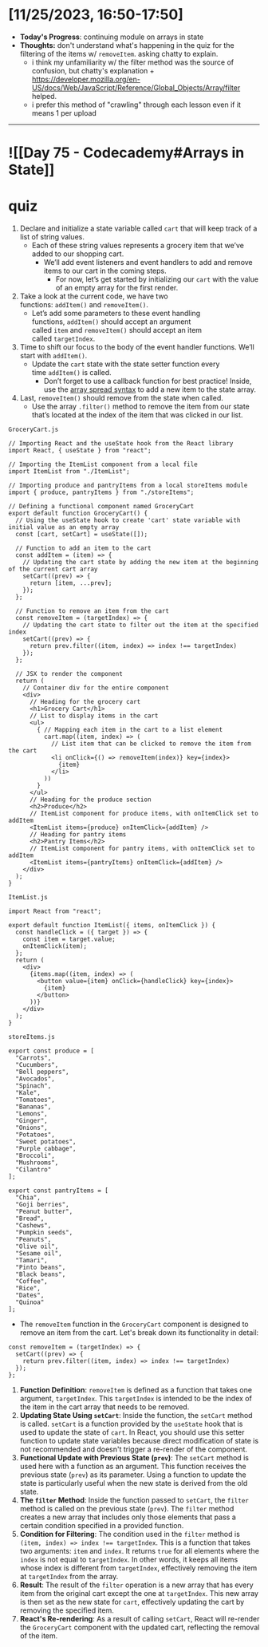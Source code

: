 # [11/25/2023, 16:50-17:50]
- **Today's Progress**: continuing module on arrays in state
- **Thoughts:** don't understand what's happening in the quiz for the filtering of the items w/ `removeItem`. asking chatty to explain.
	- i think my unfamiliarity w/ the filter method was the source of confusion, but chatty's explanation + https://developer.mozilla.org/en-US/docs/Web/JavaScript/Reference/Global_Objects/Array/filter helped. 
	- i prefer this method of "crawling" through each lesson even if it means 1 per upload
---
# ![[Day 75 - Codecademy#Arrays in State]]
# quiz
1. Declare and initialize a state variable called `cart` that will keep track of a list of string values.
	- Each of these string values represents a grocery item that we’ve added to our shopping cart.
		- We’ll add event listeners and event handlers to add and remove items to our cart in the coming steps.
			- For now, let’s get started by initializing our `cart` with the value of an empty array for the first render.
2. Take a look at the current code, we have two functions: `addItem()` and `removeItem()`.
	- Let’s add some parameters to these event handling functions, `addItem()` should accept an argument called `item` and `removeItem()` should accept an item called `targetIndex`.
3. Time to shift our focus to the body of the event handler functions. We’ll start with `addItem()`.
	- Update the `cart` state with the state setter function every time `addItem()` is called.
		- Don’t forget to use a callback function for best practice! Inside, use the [array spread syntax](https://developer.mozilla.org/en-US/docs/Web/JavaScript/Reference/Operators/Spread_syntax) to add a new item to the state array.
4. Last, `removeItem()` should remove from the state when called.
	- Use the array `.filter()` method to remove the item from our state that’s located at the index of the item that was clicked in our list.
```
GroceryCart.js

// Importing React and the useState hook from the React library
import React, { useState } from "react";

// Importing the ItemList component from a local file
import ItemList from "./ItemList";

// Importing produce and pantryItems from a local storeItems module
import { produce, pantryItems } from "./storeItems";

// Defining a functional component named GroceryCart
export default function GroceryCart() {
  // Using the useState hook to create 'cart' state variable with initial value as an empty array
  const [cart, setCart] = useState([]);

  // Function to add an item to the cart
  const addItem = (item) => {
    // Updating the cart state by adding the new item at the beginning of the current cart array
    setCart((prev) => {
      return [item, ...prev];
    });
  };

  // Function to remove an item from the cart
  const removeItem = (targetIndex) => {
    // Updating the cart state to filter out the item at the specified index
    setCart((prev) => {
      return prev.filter((item, index) => index !== targetIndex)
    });
  };

  // JSX to render the component
  return (
    // Container div for the entire component
    <div>
      // Heading for the grocery cart
      <h1>Grocery Cart</h1>
      // List to display items in the cart
      <ul>
        { // Mapping each item in the cart to a list element
          cart.map((item, index) => (
            // List item that can be clicked to remove the item from the cart
            <li onClick={() => removeItem(index)} key={index}>
              {item}
            </li>
          ))
        }
      </ul>
      // Heading for the produce section
      <h2>Produce</h2>
      // ItemList component for produce items, with onItemClick set to addItem
      <ItemList items={produce} onItemClick={addItem} />
      // Heading for pantry items
      <h2>Pantry Items</h2>
      // ItemList component for pantry items, with onItemClick set to addItem
      <ItemList items={pantryItems} onItemClick={addItem} />
    </div>
  );
}

ItemList.js

import React from "react";

export default function ItemList({ items, onItemClick }) {
  const handleClick = ({ target }) => {
    const item = target.value;
    onItemClick(item);
  };
  return (
    <div>
      {items.map((item, index) => (
        <button value={item} onClick={handleClick} key={index}>
          {item}
        </button>
      ))}
    </div>
  );
}

storeItems.js

export const produce = [
  "Carrots",
  "Cucumbers",
  "Bell peppers",
  "Avocados",
  "Spinach",
  "Kale",
  "Tomatoes",
  "Bananas",
  "Lemons",
  "Ginger",
  "Onions",
  "Potatoes",
  "Sweet potatoes",
  "Purple cabbage",
  "Broccoli",
  "Mushrooms",
  "Cilantro"
];

export const pantryItems = [
  "Chia",
  "Goji berries",
  "Peanut butter",
  "Bread",
  "Cashews",
  "Pumpkin seeds",
  "Peanuts",
  "Olive oil",
  "Sesame oil",
  "Tamari",
  "Pinto beans",
  "Black beans",
  "Coffee",
  "Rice",
  "Dates",
  "Quinoa"
];
```
- The `removeItem` function in the `GroceryCart` component is designed to remove an item from the cart. Let's break down its functionality in detail:
```
const removeItem = (targetIndex) => {
  setCart((prev) => {
    return prev.filter((item, index) => index !== targetIndex)
  });
};
```
1. **Function Definition**: `removeItem` is defined as a function that takes one argument, `targetIndex`. This `targetIndex` is intended to be the index of the item in the cart array that needs to be removed.
2. **Updating State Using `setCart`**: Inside the function, the `setCart` method is called. `setCart` is a function provided by the `useState` hook that is used to update the state of `cart`. In React, you should use this setter function to update state variables because direct modification of state is not recommended and doesn't trigger a re-render of the component.
3. **Functional Update with Previous State (`prev`)**: The `setCart` method is used here with a function as an argument. This function receives the previous state (`prev`) as its parameter. Using a function to update the state is particularly useful when the new state is derived from the old state.
4. **The `filter` Method**: Inside the function passed to `setCart`, the `filter` method is called on the previous state (`prev`). The `filter` method creates a new array that includes only those elements that pass a certain condition specified in a provided function.
5. **Condition for Filtering**: The condition used in the `filter` method is `(item, index) => index !== targetIndex`. This is a function that takes two arguments: `item` and `index`. It returns `true` for all elements where the `index` is not equal to `targetIndex`. In other words, it keeps all items whose index is different from `targetIndex`, effectively removing the item at `targetIndex` from the array.
6. **Result**: The result of the `filter` operation is a new array that has every item from the original cart except the one at `targetIndex`. This new array is then set as the new state for `cart`, effectively updating the cart by removing the specified item.
7. **React's Re-rendering**: As a result of calling `setCart`, React will re-render the `GroceryCart` component with the updated cart, reflecting the removal of the item.
















































